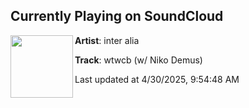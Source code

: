 ## Currently Playing on SoundCloud

[<img align="left" width="100" src="https://i1.sndcdn.com/artworks-28k9cK84or3FmAa0-WDFmzg-t500x500.jpg">](https://soundcloud.com/interalia_0/wtwcb-w-niko-demus)

**Artist**: inter alia 

**Track**: wtwcb (w/ Niko Demus)

Last updated at 4/30/2025, 9:54:48 AM
